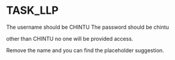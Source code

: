 # TASK_LLP


The username should be CHINTU
The password should be chintu

other than CHINTU no one will be provided access.

Remove the name and you can find the placeholder suggestion.
